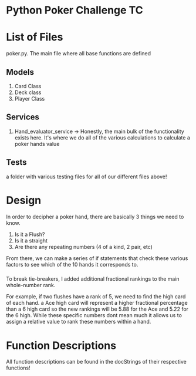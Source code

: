 
# Python Poker Challenge TC


# List of Files

poker.py. The main file where all base functions are defined
## Models
1) Card Class 
2) Deck class
3) Player Class

## Services
1) Hand_evaluator_service -> Honestly, the main bulk of the functionality exists here. It's where we do all of the various calculations to calculate a poker hands value

## Tests
 a folder with various testing files for all of our different files above!

# Design
In order to decipher a poker hand, there are basically 3 things we need to know. 
1) Is it a Flush?
2) Is it a straight
3) Are there any repeating numbers (4 of a kind, 2 pair, etc)

From there, we can make a series of if statements that check these various factors to see which of the 10 hands it corresponds to.

###

To break tie-breakers, I added additional fractional rankings to the main whole-number rank. 

For example, if two flushes have a rank of 5, we need to find the high card of each hand. a Ace high card will represent a higher fractional percentage than a 6 high card so the new rankings will be 5.88 for the Ace and 5.22 for the 6 high. While these specific numbers dont mean much it allows us to assign a relative value to rank these numbers within a hand.

# Function Descriptions
All function descriptions can be found in the docStrings of their respective functions!

